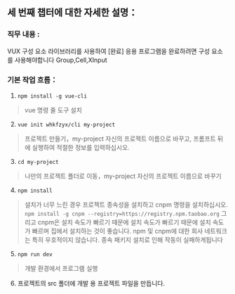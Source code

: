 ## 세 번째 챕터에 대한 자세한 설명：

### 직무 내용 :
VUX 구성 요소 라이브러리를 사용하여 [완료] 응용 프로그램을 완료하려면 구성 요소를 사용해야합니다 
Group,Cell,XInput

### 기본 작업 흐름：

1. `npm install -g vue-cli`
> vue 명령 줄 도구 설치

2. `vue init whkfzyx/cli my-project`
> 프로젝트 만들기，my-project 자신의 프로젝트 이름으로 바꾸고, 프롬프트 뒤에 실행하여 적절한 정보를 입력하십시오.

3. `cd my-project`
> 나만의 프로젝트 폴더로 이동，my-project 자신의 프로젝트 이름으로 바꾸기

4. `npm install`
> 설치가 너무 느린 경우 프로젝트 종속성을 설치하고 cnpm 명령을 설치하십시오.
> `npm install -g cnpm --registry=https://registry.npm.taobao.org`
> 그리고 cnpm은 설치 속도가 빠르기 때문에 설치 속도가 빠르기 때문에 설치 속도가 빠르며 집에서 설치하는 것이 좋습니다. npm 및 cnpm에 대한 회사 네트워크는 특히 우호적이지 않습니다. 종속 패키지 설치로 인해 작동이 실패하게됩니다

5. `npm run dev`
> 개발 환경에서 프로그램 실행

6. 프로젝트의 src 폴더에 개발 용 프로젝트 파일을 만듭니다.